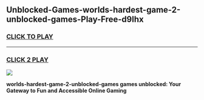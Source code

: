
## Unblocked-Games-worlds-hardest-game-2-unblocked-games-Play-Free-d9lhx
<h3>
<a href="https://premium76.site?title=worlds-hardest-game-2-unblocked-games&ref=18A1">CLICK TO PLAY</a></h3>
<hr>

<h3>
<a href="https://premium76.site?title=worlds-hardest-game-2-unblocked-games&ref=18A1">CLICK 2 PLAY</a>
  
</h3>

<a href="https://premium76.site?title=worlds-hardest-game-2-unblocked-games&ref=18A1"><img src="https://clearcache.store/games.png"></a>


**worlds-hardest-game-2-unblocked-games games unblocked: Your Gateway to Fun and Accessible Online Gaming**
